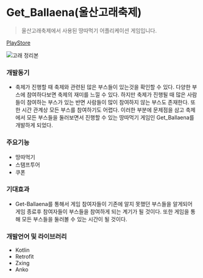 # Get_Ballaena(울산고래축제)
> 울산고래축제에서 사용된 땅따먹기 어플리케이션 게임입니다.

[PlayStore](https://play.google.com/store/apps/details?id=com.papered.gorae.please)

![고래 정리본](https://user-images.githubusercontent.com/26649912/62793447-98daf980-bb0c-11e9-9b11-b8bd27313565.PNG)

### 개발동기

* 축제가 진행할 때 축제와 관련된 많은 부스들이 있는것을 확인할 수 있다. 
다양한 부스에 참여하다보면 축제의 재미를 느낄 수 있다. 하지만 축제가 진행될 때 많은 사람들이 참여하는 부스가 있는 반면
사람들이 많이 참여하지 않는 부스도 존재한다. 또한 시간 관계상 모든 부스를 참여하기도 어렵다.
이러한 부분에 문제점을 삼고 축제에서 모든 부스들을 둘러보면서 진행할 수 있는 땅따먹기 게임인 Get_Ballaena를 개발하게 되었다.

### 주요기능

* 땅따먹기
* 스탬프투어
* 쿠폰

### 기대효과

* Get-Ballaena를 통해서 게임 참여자들이 기존에 알지 못했던 부스들을 알게되어
게임 종료후 참여자들이 부스들을 참여하게 되는 계기가 될 것이다.
또한 게임을 통해 모든 부스들을 둘러볼 수 있는 시간이 될 것이다.

### 개발언어 및 라이브러리

* Kotlin
* Retrofit
* Zxing
* Anko
